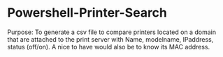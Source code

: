 # Powershell-Printer-Search

Purpose:
To generate a csv file to compare printers located on a domain that are attached to the print server with Name, modelname, IPaddress, status (off/on). A nice to have would also be to know its MAC address.
